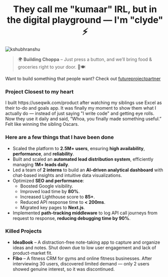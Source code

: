 <h1 align="center">They call me "kumaar" IRL, but in the digital playground — I'm "clyde" ⚡</h1>

<p align="left">
  <img src="https://komarev.com/ghpvc/?username=kshubhranshu&label=Profile%20views&color=0e75b6&style=flat" alt="kshubhranshu" />
</p>

<blockquote align="left">
  🌍 <strong>Building Choppa</strong> –
  Just press a button, and we’ll bring food & groceries right to your door. 🛒🍽️
</blockquote>

<p align="left">
  Want to build something that people want? Check out <a href="https://futureprojectpartner.netlify.app/" target="_blank">futureprojectpartner</a>
</p>
<h3>Project Closest to my heart</h3>
<p>I built https://useqwik.com/product after watching my siblings use Excel as their to-do and goals app. It was finally my moment to show them what I actually do — instead of just saying "I write code" and getting eye rolls. Now they use it daily and said, “Whoa, you finally made something useful.” Felt like winning the sibling Oscars.</p>
<h3>Here are a few things that I have been done</h3>
<ul>
  <li>Scaled the platform to <strong>2.5M+ users</strong>, ensuring <strong>high availability</strong>, <strong>performance</strong>, and <strong>reliability</strong>.</li>
  <li>Built and scaled an <strong>automated lead distribution system</strong>, efficiently managing <strong>1M+ leads daily</strong>.</li>
  <li>Led a team of <strong>2 interns</strong> to build an <strong>AI-driven analytical dashboard</strong> with chat-based insights and intuitive data visualizations.</li>
  <li>Optimized <strong>SEO and performance</strong>:
    <ul>
      <li>Boosted Google visibility.</li>
      <li>Improved load time by <strong>80%</strong>.</li>
      <li>Increased Lighthouse score to <strong>85+</strong>.</li>
      <li>Reduced API response time to <strong>&lt; 200ms</strong>.</li>
      <li>Migrated key pages to <strong>Next.js</strong>.</li>
    </ul>
  </li>
  <li>Implemented <strong>path-tracking middleware</strong> to log API call journeys from request to response, <strong>reducing debugging time by 90%</strong>.</li>
</ul>

<h3>Killed Projects</h3>
<ul>
  <li><strong>IdeaBook</strong> – A distraction-free note-taking app to capture and organize ideas and notes. Shut down due to low user engagement and lack of product-market fit.</li>
  <li><strong>Fibo</strong> – A fitness CRM for gyms and online fitness businesses. After interviewing 30 users, discovered limited demand — only 2 users showed genuine interest, so it was discontinued.</li>
</ul>
